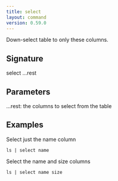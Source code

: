 ```yaml
---
title: select
layout: command
version: 0.59.0
---
```


Down-select table to only these columns.

## Signature

select ...rest

## Parameters

  ...rest: the columns to select from the table

## Examples

Select just the name column
```shell
ls | select name
```

Select the name and size columns
```shell
ls | select name size
```

